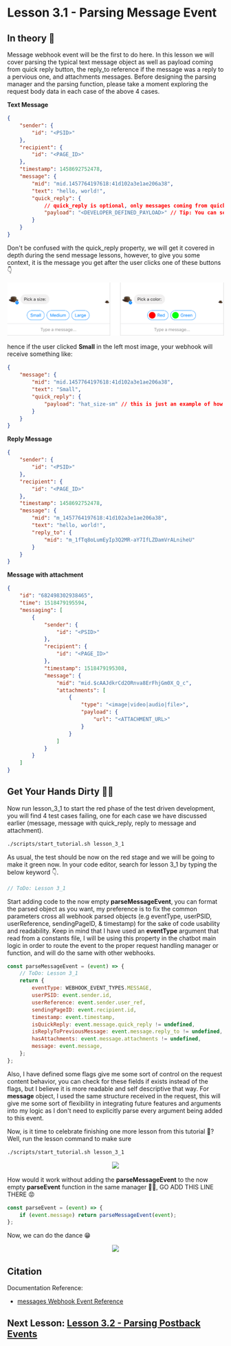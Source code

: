 # Lesson 3.1 - Parsing Message Event

## In theory 📖

Message webhook event will be the first to do here. In this lesson we will cover parsing the typical text message object as well as payload coming from quick reply button, the reply_to reference if the message was a reply to a pervious one, and attachments messages. Before designing the parsing manager and the parsing function, please take a moment exploring the request body data in each case of the above 4 cases.

**Text Message**

```json
{
    "sender": {
        "id": "<PSID>"
    },
    "recipient": {
        "id": "<PAGE_ID>"
    },
    "timestamp": 1458692752478,
    "message": {
        "mid": "mid.1457764197618:41d102a3e1ae206a38",
        "text": "hello, world!",
        "quick_reply": {
            // quick_reply is optional, only messages coming from quick_reply button click with have this one
            "payload": "<DEVELOPER_DEFINED_PAYLOAD>" // Tip: You can serialize this payload to hold different parameters
        }
    }
}
```

Don't be confused with the quick_reply property, we will get it covered in depth during the send message lessons, however, to give you some context, it is the message you get after the user clicks one of these buttons 👇

![image](images/lesson_3_1_im1.png)

hence if the user clicked **Small** in the left most image, your webhook will receive something like:

```json
{
    "message": {
        "mid": "mid.1457764197618:41d102a3e1ae206a38",
        "text": "Small",
        "quick_reply": {
            "payload": "hat_size-sm" // this is just an example of how you can define this payload
        }
    }
}
```

**Reply Message**

```json
{
    "sender": {
        "id": "<PSID>"
    },
    "recipient": {
        "id": "<PAGE_ID>"
    },
    "timestamp": 1458692752478,
    "message": {
        "mid": "m_1457764197618:41d102a3e1ae206a38",
        "text": "hello, world!",
        "reply_to": {
            "mid": "m_1fTq8oLumEyIp3Q2MR-aY7IfLZDamVrALniheU"
        }
    }
}
```

**Message with attachment**

```json
{
    "id": "682498302938465",
    "time": 1518479195594,
    "messaging": [
        {
            "sender": {
                "id": "<PSID>"
            },
            "recipient": {
                "id": "<PAGE_ID>"
            },
            "timestamp": 1518479195308,
            "message": {
                "mid": "mid.$cAAJdkrCd2ORnva8ErFhjGm0X_Q_c",
                "attachments": [
                    {
                        "type": "<image|video|audio|file>",
                        "payload": {
                            "url": "<ATTACHMENT_URL>"
                        }
                    }
                ]
            }
        }
    ]
}
```

## Get Your Hands Dirty 👩‍💻

Now run lesson_3_1 to start the red phase of the test driven development, you will find 4 test cases failing, one for each case we have discussed earlier (message, message with quick_reply, reply to message and attachment).

```sh
./scripts/start_tutorial.sh lesson_3_1
```

As usual, the test should be now on the red stage and we will be going to make it green now. In your code editor, search for lesson 3_1 by typing the below keyword 👇.

```javascript
// ToDo: Lesson 3_1
```

Start adding code to the now empty **parseMessageEvent**, you can format the parsed object as you want, my preference is to fix the common parameters cross all webhook parsed objects (e.g eventType, userPSID, userReference, sendingPageID, & timestamp) for the sake of code usability and readability. Keep in mind that I have used an **eventType** argument that read from a constants file, I will be using this property in the chatbot main logic in order to route the event to the proper request handling manager or function, and will do the same with other webhooks.

```javascript
const parseMessageEvent = (event) => {
    // ToDo: Lesson 3_1
    return {
        eventType: WEBHOOK_EVENT_TYPES.MESSAGE,
        userPSID: event.sender.id,
        userReference: event.sender.user_ref,
        sendingPageID: event.recipient.id,
        timestamp: event.timestamp,
        isQuickReply: event.message.quick_reply != undefined,
        isReplyToPreviousMessage: event.message.reply_to != undefined,
        hasAttachments: event.message.attachments != undefined,
        message: event.message,
    };
};
```

Also, I have defined some flags give me some sort of control on the request content behavior, you can check for these fields if exists instead of the flags, but I believe it is more readable and self descriptive that way. For **message** object, I used the same structure received in the request, this will give me some sort of flexibility in integrating future features and arguments into my logic as I don't need to explicitly parse every argument being added to this event.

Now, is it time to celebrate finishing one more lesson from this tutorial 🤔? Well, run the lesson command to make sure

```sh
./scripts/start_tutorial.sh lesson_3_1
```

<p align="center">
  <img src="https://media.giphy.com/media/3o85xESzqR5iqZS1S8/giphy.gif" />
</p>

How would it work without adding the **parseMessageEvent** to the now empty **parseEvent** function in the same manager 🤦‍♂️, GO ADD THIS LINE THERE 😡

```js
const parseEvent = (event) => {
    if (event.message) return parseMessageEvent(event);
};
```

Now, we can do the dance 😁

<p align="center">
  <img src="https://media.giphy.com/media/doPrWYzSG1Vao/giphy.gif" />
</p>

## Citation

Documentation Reference:

-   [messages Webhook Event Reference](https://developers.facebook.com/docs/messenger-platform/reference/webhook-events/messages)

## Next Lesson: [Lesson 3.2 - Parsing Postback Events]()
